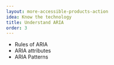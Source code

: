 ```yaml
---
layout: more-accessible-products-action
idea: Know the technology
title: Understand ARIA
order: 3
---
```


- Rules of ARIA
- ARIA attributes
- ARIA Patterns